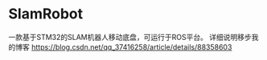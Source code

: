 # SlamRobot
 一款基于STM32的SLAM机器人移动底盘，可运行于ROS平台。
 详细说明移步我的博客 https://blog.csdn.net/qq_37416258/article/details/88358603

